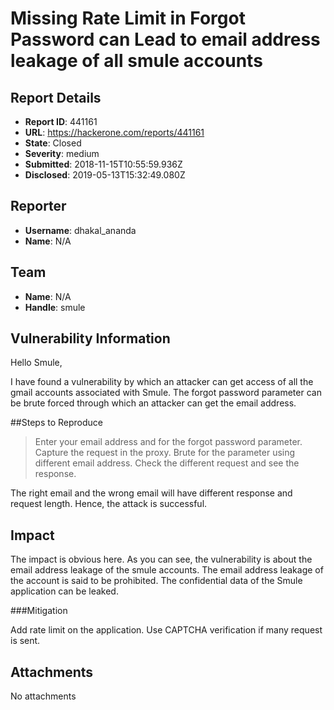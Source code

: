 # Missing Rate Limit in Forgot Password can Lead to email address leakage of all smule accounts

## Report Details
- **Report ID**: 441161
- **URL**: https://hackerone.com/reports/441161
- **State**: Closed
- **Severity**: medium
- **Submitted**: 2018-11-15T10:55:59.936Z
- **Disclosed**: 2019-05-13T15:32:49.080Z

## Reporter
- **Username**: dhakal_ananda
- **Name**: N/A

## Team
- **Name**: N/A
- **Handle**: smule

## Vulnerability Information
Hello Smule,

I have found a vulnerability by which an attacker can get access of all the gmail accounts associated with Smule. The forgot password parameter can be brute forced through which an attacker can get the email address.

##Steps to Reproduce

> Enter your email address and for the forgot password parameter.
> Capture the request in the proxy.
> Brute for the parameter using different email address.
> Check the different request and see the response.

The right email and the wrong email will have different response and request length. Hence, the attack is successful.

## Impact

The impact is obvious here. As you can see, the vulnerability is about the email address leakage of the smule accounts. The email address leakage of the account is said to be prohibited. The confidential data of the Smule application can be leaked.

###Mitigation

Add rate limit on the application.
Use CAPTCHA verification if many request is sent.

## Attachments
No attachments
